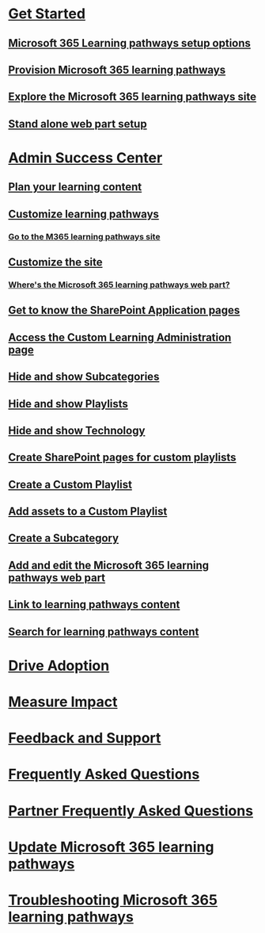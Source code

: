 # [Get Started](index.md)
## [Microsoft 365 Learning pathways setup options](custom_setupoptions.md)
## [Provision Microsoft 365 learning pathways](custom_provision.md)
## [Explore the Microsoft 365 learning pathways site](custom_exploresite.md)
## [Stand alone web part setup](custom_manualsetup.md)
# [Admin Success Center](custom_successcenter.md)
## [Plan your learning content](custom_plancontent.md)
## [Customize learning pathways](custom_overview.md)
### [Go to the M365 learning pathways site](custom_goto.md)
## [Customize the site](custom_edithelp.md)
### [Where's the Microsoft 365 learning pathways web part?](custom_whereiswebpart.md)
## [Get to know the SharePoint Application pages](custom_apppages.md)
## [Access the Custom Learning Administration page](custom_accessadmin.md)
## [Hide and show Subcategories](custom_hideshowsub.md)
## [Hide and show Playlists](custom_hideshowplaylists.md)
## [Hide and show Technology](custom_hideshowtech.md)
## [Create SharePoint pages for custom playlists](custom_createnewpage.md)
## [Create a Custom Playlist](custom_createnewplaylist.md)
## [Add assets to a Custom Playlist](custom_addassets.md)
## [Create a Subcategory](custom_createnewcat.md)
## [Add and edit the Microsoft 365 learning pathways web part](custom_addwebpart.md)
## [Link to learning pathways content](custom_linking.md)
## [Search for learning pathways content](custom_search.md)
# [Drive Adoption](driveadoption.md)
# [Measure Impact](custom_measureimpact.md)
# [Feedback and Support](feedback.md)
# [Frequently Asked Questions](faq.md)
# [Partner Frequently Asked Questions](custom_partner.md)
# [Update Microsoft 365 learning pathways](custom_update.md)
# [Troubleshooting Microsoft 365 learning pathways](custom_troubleshooting.md)